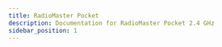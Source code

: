 ```yaml
---
title: RadioMaster Pocket
description: Documentation for RadioMaster Pocket 2.4 GHz
sidebar_position: 1
---
```



